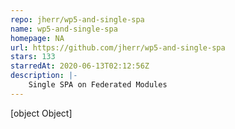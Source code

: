 ```yaml
---
repo: jherr/wp5-and-single-spa
name: wp5-and-single-spa
homepage: NA
url: https://github.com/jherr/wp5-and-single-spa
stars: 133
starredAt: 2020-06-13T02:12:56Z
description: |-
    Single SPA on Federated Modules
---
```


[object Object]
